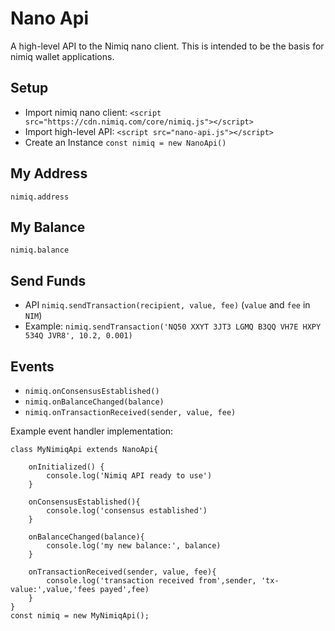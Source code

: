 # Nano Api
A high-level API to the Nimiq nano client. This is intended to be the basis for nimiq wallet applications. 

## Setup
 - Import nimiq nano client: `<script src="https://cdn.nimiq.com/core/nimiq.js"></script>`
 - Import high-level API: `<script src="nano-api.js"></script>`
 - Create an Instance `const nimiq = new NanoApi()`

## My Address
`nimiq.address` 

## My Balance
`nimiq.balance` 

## Send Funds
- API `nimiq.sendTransaction(recipient, value, fee)` (`value` and `fee` in `NIM`)
- Example: `nimiq.sendTransaction('NQ50 XXYT 3JT3 LGMQ B3QQ VH7E HXPY 534Q JVR8', 10.2, 0.001)` 

## Events
- `nimiq.onConsensusEstablished()`
- `nimiq.onBalanceChanged(balance)`
- `nimiq.onTransactionReceived(sender, value, fee)`

Example event handler implementation:
```
class MyNimiqApi extends NanoApi{
	
	onInitialized() {
        console.log('Nimiq API ready to use')
    }

	onConsensusEstablished(){
		console.log('consensus established')
	}

	onBalanceChanged(balance){
		console.log('my new balance:', balance)
	}

	onTransactionReceived(sender, value, fee){
		console.log('transaction received from',sender, 'tx-value:',value,'fees payed',fee)
	}
} 
const nimiq = new MyNimiqApi();
```  